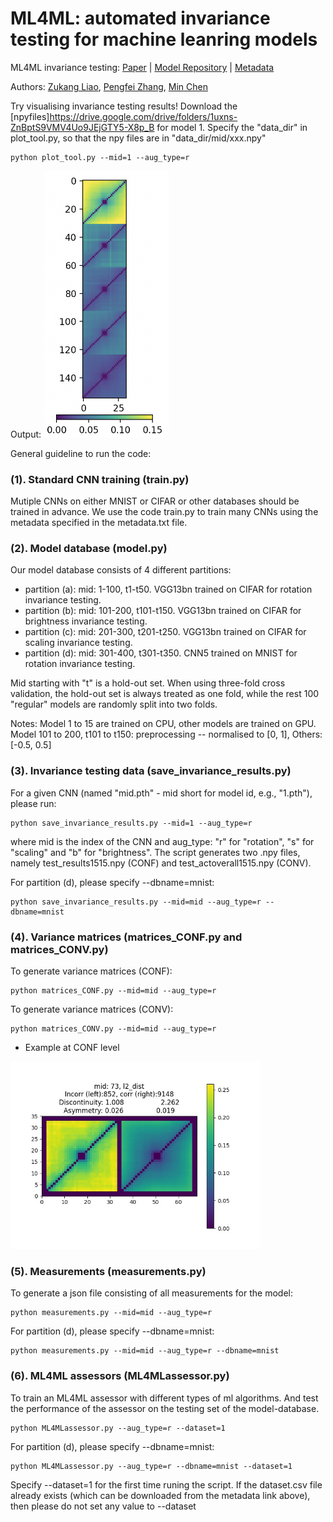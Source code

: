 # ML4ML: automated invariance testing for machine leanring models
ML4ML invariance testing: [Paper](https://arxiv.org/abs/2109.12926) | [Model Repository](https://drive.google.com/drive/folders/1kFPRBxmqcFKX_VSEKyE54gPluiPCD9fN?usp=sharing) | [Metadata](https://drive.google.com/drive/folders/1zQc9axs95XQzpSPT-ztoCT2ht3KuDz8S?usp=sharing)

Authors: [Zukang Liao](https://scholar.google.com/citations?user=1N8pGXoAAAAJ&hl=en), [Pengfei Zhang](https://scholar.google.com/citations?user=CIDjqxYAAAAJ&hl=en), [Min Chen](https://sites.google.com/site/drminchen/)



Try visualising invariance testing results!
Download the [npyfiles]https://drive.google.com/drive/folders/1uxns-ZnBptS9VMV4Uo9JEjGTY5-X8p_B for model 1.
Specify the "data_dir" in plot_tool.py, so that the npy files are in "data_dir/mid/xxx.npy"

    python plot_tool.py --mid=1 --aug_type=r

Output:
<img src="plot_tool_1.png" width="200" />





General guideline to run the code:


### (1). Standard CNN training (train.py)

Mutiple CNNs on either MNIST or CIFAR or other databases should be trained in advance. We use the code train.py to train many CNNs using the metadata specified in the metadata.txt file.


### (2). Model database (model.py)

Our model database consists of 4 different partitions:
- partition (a): mid: 1-100, t1-t50. VGG13bn trained on CIFAR for rotation invariance testing.
- partition (b): mid: 101-200, t101-t150. VGG13bn trained on CIFAR for brightness invariance testing.
- partition (c): mid: 201-300, t201-t250. VGG13bn trained on CIFAR for scaling invariance testing.
- partition (d): mid: 301-400, t301-t350. CNN5 trained on MNIST for rotation invariance testing.
	    
Mid starting with "t" is a hold-out set. When using three-fold cross validation, the hold-out set is always treated as one fold, while the rest 100 "regular" models are randomly split into two folds.

Notes: Model 1 to 15 are trained on CPU, other models are trained on GPU. Model 101 to 200, t101 to t150: preprocessing -- normalised to [0, 1], Others: [-0.5, 0.5]



### (3). Invariance testing data (save_invariance_results.py)
For a given CNN (named "mid.pth" - mid short for model id, e.g., "1.pth"), please run:

    python save_invariance_results.py --mid=1 --aug_type=r

    
where mid is the index of the CNN and aug_type: "r" for "rotation", "s" for "scaling" and "b" for "brightness". The script generates two .npy files, namely test_results1515.npy (CONF) and test_actoverall1515.npy (CONV).
    
For partition (d), please specify --dbname=mnist:

    python save_invariance_results.py --mid=mid --aug_type=r --dbname=mnist



### (4). Variance matrices (matrices_CONF.py and matrices_CONV.py)
To generate variance matrices (CONF):

    python matrices_CONF.py --mid=mid --aug_type=r

    
To generate variance matrices (CONV):

    python matrices_CONV.py --mid=mid --aug_type=r

- Example at CONF level
<img src="example_mid_73/1515/Confidence/xconfidencel2_disttest.jpg" width="400" />



### (5). Measurements (measurements.py)
To generate a json file consisting of all measurements for the model:

    python measurements.py --mid=mid --aug_type=r
 
    
For partition (d), please specify --dbname=mnist:

    python measurements.py --mid=mid --aug_type=r --dbname=mnist


    
### (6). ML4ML assessors (ML4MLassessor.py)
To train an ML4ML assessor with different types of ml algorithms. And test the performance of the assessor on the testing set of the model-database.

    python ML4MLassessor.py --aug_type=r --dataset=1
 
    
For partition (d), please specify --dbname=mnist:

    python ML4MLassessor.py --aug_type=r --dbname=mnist --dataset=1
    
Specify --dataset=1 for the first time runing the script. 
If the dataset.csv file already exists (which can be downloaded from the metadata link above), then please do not set any value to --dataset

